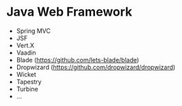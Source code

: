 # Java Web Framework

- Spring MVC
- JSF
- Vert.X
- Vaadin  
- Blade (https://github.com/lets-blade/blade)
- Dropwizard (https://github.com/dropwizard/dropwizard)
- Wicket  
- Tapestry
- Turbine
- ...
